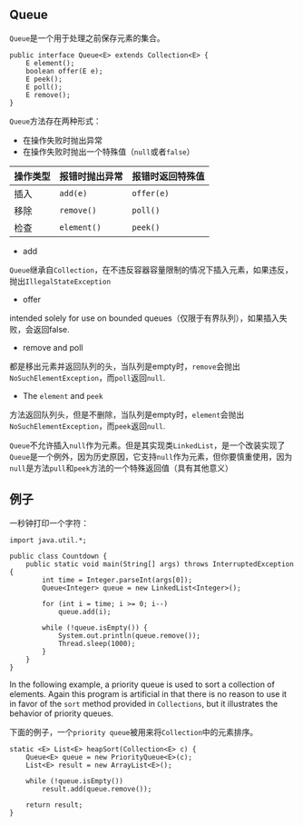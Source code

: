 ## Queue

`Queue`是一个用于处理之前保存元素的集合。

```
public interface Queue<E> extends Collection<E> {
    E element();
    boolean offer(E e);
    E peek();
    E poll();
    E remove();
}
```

`Queue`方法存在两种形式：

- 在操作失败时抛出异常
- 在操作失败时抛出一个特殊值（`null`或者`false`）



| 操作类型 | 报错时抛出异常 | 报错时返回特殊值 |
| -------- | -------------- | ---------------- |
| 插入     | `add(e)`       | `offer(e)`       |
| 移除     | `remove()`     | `poll()`         |
| 检查     | `element()`    | `peek()`         |

- add

`Queue`继承自`Collection`，在不违反容器容量限制的情况下插入元素，如果违反，抛出`IllegalStateException`

- offer

intended solely for use on bounded queues（仅限于有界队列），如果插入失败，会返回false.

- remove and poll

都是移出元素并返回队列的头，当队列是empty时，`remove`会抛出`NoSuchElementException`，而`poll`返回`null`.

- The `element` and `peek` 

方法返回队列头，但是不删除，当队列是empty时，`element`会抛出`NoSuchElementException`，而`peek`返回`null`.

`Queue`不允许插入`null`作为元素。但是其实现类`LinkedList`，是一个改装实现了`Queue`是一个例外，因为历史原因，它支持`null`作为元素，但你要慎重使用，因为`null`是方法`pull`和`peek`方法的一个特殊返回值（具有其他意义）



## 例子

一秒钟打印一个字符：

```
import java.util.*;

public class Countdown {
    public static void main(String[] args) throws InterruptedException {
        int time = Integer.parseInt(args[0]);
        Queue<Integer> queue = new LinkedList<Integer>();

        for (int i = time; i >= 0; i--)
            queue.add(i);

        while (!queue.isEmpty()) {
            System.out.println(queue.remove());
            Thread.sleep(1000);
        }
    }
}
```

In the following example, a priority queue is used to sort a collection of elements. Again this program is artificial in that there is no reason to use it in favor of the `sort` method provided in `Collections`, but it illustrates the behavior of priority queues.

下面的例子，一个`priority queue`被用来将`Collection`中的元素排序。

```
static <E> List<E> heapSort(Collection<E> c) {
    Queue<E> queue = new PriorityQueue<E>(c);
    List<E> result = new ArrayList<E>();

    while (!queue.isEmpty())
        result.add(queue.remove());

    return result;
}
```